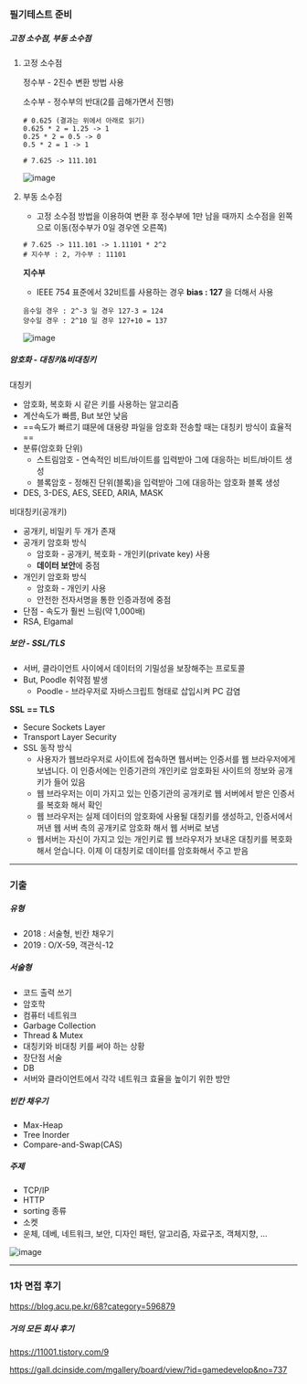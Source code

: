 ### 필기테스트 준비





##### 고정 소수점, 부동 소수점

1. 고정 소수점

   정수부 - 2진수 변환 방법 사용

   소수부 - 정수부의 반대(2를 곱해가면서 진행)

   ```
   # 0.625 (결과는 위에서 아래로 읽기)
   0.625 * 2 = 1.25 -> 1
   0.25 * 2 = 0.5 -> 0
   0.5 * 2 = 1 -> 1
   
   # 7.625 -> 111.101
   ```

   ![image](https://user-images.githubusercontent.com/33229855/93662532-dcd45800-fa9b-11ea-810f-5bf694e5a844.png)

2. 부동 소수점

   - 고정 소수점 방법을 이용하여 변환 후 정수부에 1만 남을 때까지 소수점을 왼쪽으로 이동(정수부가 0일 경우엔 오른쪽)

   ```
   # 7.625 -> 111.101 -> 1.11101 * 2^2
   # 지수부 : 2, 가수부 : 11101
   ```

   

   **지수부**

   - IEEE 754 표준에서 32비트를 사용하는 경우 **bias : 127** 을 더해서 사용

   ```
   음수일 경우 : 2^-3 일 경우 127-3 = 124
   양수일 경우 : 2^10 일 경우 127+10 = 137
   ```

   ![image](https://user-images.githubusercontent.com/33229855/93662617-5bc99080-fa9c-11ea-9a23-8ccf37feaea3.png)





##### 암호화 - 대칭키&비대칭키

대칭키

- 암호화, 복호화 시 같은 키를 사용하는 알고리즘
- 계산속도가 빠름, But 보안 낮음
- ==속도가 빠르기 떄문에 대용량 파일을 암호화 전송할 때는 대칭키 방식이 효율적==
- 분류(암호화 단위)
  - 스트림암호 - 연속적인 비트/바이트를 입력받아 그에 대응하는 비트/바이트 생성
  - 블록암호 - 정해진 단위(블록)을 입력받아 그에 대응하는 암호화 블록 생성
- DES, 3-DES, AES, SEED, ARIA, MASK



비대칭키(공개키)

- 공개키, 비밀키 두 개가 존재
- 공개키 암호화 방식
  - 암호화 - 공개키, 복호화 - 개인키(private key) 사용
  - **데이터 보안**에 중점
- 개인키 암호화 방식
  - 암호화 - 개인키 사용
  - 안전한 전자서명을 통한 인증과정에 중점
- 단점 - 속도가 훨씬 느림(약 1,000배)
- RSA, Elgamal





##### 보안 - SSL/TLS

- 서버, 클라이언트 사이에서 데이터의 기밀성을 보장해주는 프로토콜
- But, Poodle 취약점 발생
  - Poodle - 브라우저로 자바스크립트 형태로 삽입시켜 PC 감염

**SSL** **== TLS**

- Secure Sockets Layer
- Transport Layer Security
- SSL 동작 방식
  - 사용자가 웹브라우저로 사이트에 접속하면 웹서버는 인증서를 웹 브라우저에게 보냅니다. 이 인증서에는 인증기관의 개인키로 암호화된 사이트의 정보와 공개키가 들어 있음
  - 웹 브라우저는 이미 가지고 있는 인증기관의 공개키로 웹 서버에서 받은 인증서를 복호화 해서 확인
  - 웹 브라우저는 실제 데이터의 암호화에 사용될 대칭키를 생성하고, 인증서에서 꺼낸 웹 서버 측의 공개키로 암호화 해서 웹 서버로 보냄
  - 웹서버는 자신이 가지고 있는 개인키로 웹 브라우저가 보내온 대칭키를 복호화 해서 얻습니다. 이제 이 대칭키로 데이터를 암호화해서 주고 받음





<hr/>

### 기출



##### 유형

- 2018 : 서술형, 빈칸 채우기
- 2019 : O/X-59, 객관식-12



##### 서술형

- 코드 출력 쓰기
- 암호학
- 컴퓨터 네트워크
- Garbage Collection
- Thread & Mutex
- 대칭키와 비대칭 키를 써야 하는 상황
- 장단점 서술
- DB
- 서버와 클라이언트에서 각각 네트워크 효율을 높이기 위한 방안



##### 빈칸 채우기

- Max-Heap
- Tree Inorder
- Compare-and-Swap(CAS)



##### 주제

- TCP/IP
- HTTP
- sorting 종류
- 소켓
- 운체, 데베, 네트워크, 보안, 디자인 패턴, 알고리즘, 자료구조, 객체지향, ...





![image](https://user-images.githubusercontent.com/33229855/93662863-4190b200-fa9e-11ea-9d9f-7bdd142a5fbe.png)



---

### 1차 면접 후기

https://blog.acu.pe.kr/68?category=596879



##### 거의 모든 회사 후기

https://11001.tistory.com/9

https://gall.dcinside.com/mgallery/board/view/?id=gamedevelop&no=737







